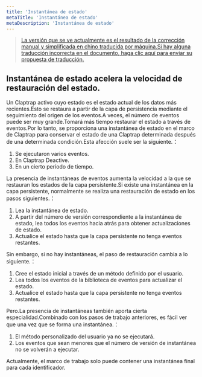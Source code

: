 ```yaml
---
title: 'Instantánea de estado'
metaTitle: 'Instantánea de estado'
metaDescription: 'Instantánea de estado'
---
```


> [La versión que se ve actualmente es el resultado de la corrección manual y simplificada en chino traducida por máquina.Si hay alguna traducción incorrecta en el documento, haga clic aquí para enviar su propuesta de traducción.](https://crwd.in/newbeclaptrap)

## Instantánea de estado acelera la velocidad de restauración del estado.

Un Claptrap activo cuyo estado es el estado actual de los datos más recientes.Esto se restaura a partir de la capa de persistencia mediante el seguimiento del origen de los eventos.A veces, el número de eventos puede ser muy grande.Tomará más tiempo restaurar el estado a través de eventos.Por lo tanto, se proporciona una instantánea de estado en el marco de Claptrap para conservar el estado de una Claptrap determinada después de una determinada condición.Esta afección suele ser la siguiente.：

1. Se ejecutaron varios eventos.
2. En Claptrap Deactive.
3. En un cierto período de tiempo.

La presencia de instantáneas de eventos aumenta la velocidad a la que se restauran los estados de la capa persistente.Si existe una instantánea en la capa persistente, normalmente se realiza una restauración de estado en los pasos siguientes.：

1. Lea la instantánea de estado.
2. A partir del número de versión correspondiente a la instantánea de estado, lea todos los eventos hacia atrás para obtener actualizaciones de estado.
3. Actualice el estado hasta que la capa persistente no tenga eventos restantes.

Sin embargo, si no hay instantáneas, el paso de restauración cambia a lo siguiente.：

1. Cree el estado inicial a través de un método definido por el usuario.
2. Lea todos los eventos de la biblioteca de eventos para actualizar el estado.
3. Actualice el estado hasta que la capa persistente no tenga eventos restantes.

Pero.La presencia de instantáneas también aporta cierta especialidad.Combinado con los pasos de trabajo anteriores, es fácil ver que una vez que se forma una instantánea.：

1. El método personalizado del usuario ya no se ejecutará.
2. Los eventos que sean menores que el número de versión de instantánea no se volverán a ejecutar.

Actualmente, el marco de trabajo solo puede contener una instantánea final para cada identificador.
